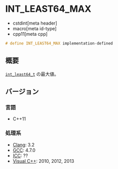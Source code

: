 # INT_LEAST64_MAX
* cstdint[meta header]
* macro[meta id-type]
* cpp11[meta cpp]

```cpp
# define INT_LEAST64_MAX implementation-defined
```

## 概要
[`int_least64_t`](int_least64_t.md) の最大値。

## バージョン
### 言語
- C++11

### 処理系
- [Clang](/implementation.md#clang): 3.2
- [GCC](/implementation.md#gcc): 4.7.0
- [ICC](/implementation.md#icc): ??
- [Visual C++](/implementation.md#visual_cpp): 2010, 2012, 2013
